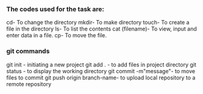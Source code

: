 ### The codes used for the task are:

cd- To change the directory
mkdir- To make directory
touch- To create a file in the directory
ls- To list the contents 
cat (filename)- To view, input and enter data in a file.
cp- To move the file.

### git commands

git init - initiating a new project
git add . - to add files in project directory
git status - to display the working directory
git commit -m"message"- to move files to commit
git push origin branch-name- to upload local repository to a remote repository

